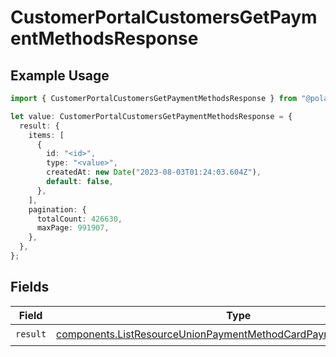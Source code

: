 # CustomerPortalCustomersGetPaymentMethodsResponse

## Example Usage

```typescript
import { CustomerPortalCustomersGetPaymentMethodsResponse } from "@polar-sh/sdk/models/operations/customerportalcustomersgetpaymentmethods.js";

let value: CustomerPortalCustomersGetPaymentMethodsResponse = {
  result: {
    items: [
      {
        id: "<id>",
        type: "<value>",
        createdAt: new Date("2023-08-03T01:24:03.604Z"),
        default: false,
      },
    ],
    pagination: {
      totalCount: 426630,
      maxPage: 991907,
    },
  },
};
```

## Fields

| Field                                                                                                                                                  | Type                                                                                                                                                   | Required                                                                                                                                               | Description                                                                                                                                            |
| ------------------------------------------------------------------------------------------------------------------------------------------------------ | ------------------------------------------------------------------------------------------------------------------------------------------------------ | ------------------------------------------------------------------------------------------------------------------------------------------------------ | ------------------------------------------------------------------------------------------------------------------------------------------------------ |
| `result`                                                                                                                                               | [components.ListResourceUnionPaymentMethodCardPaymentMethodGeneric](../../models/components/listresourceunionpaymentmethodcardpaymentmethodgeneric.md) | :heavy_check_mark:                                                                                                                                     | N/A                                                                                                                                                    |